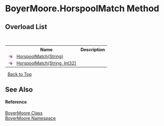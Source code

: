 # BoyerMoore.HorspoolMatch Method 
 


## Overload List
&nbsp;<table><tr><th></th><th>Name</th><th>Description</th></tr><tr><td>![Public method](media/pubmethod.gif "Public method")</td><td><a href="ecf4b802-6a9d-c4ca-90bc-f14a7da20f57">HorspoolMatch(String)</a></td><td /></tr><tr><td>![Public method](media/pubmethod.gif "Public method")</td><td><a href="e5f1a8b0-87fc-0fb4-6277-ea41a29eeb25">HorspoolMatch(String, Int32)</a></td><td /></tr></table>&nbsp;
<a href="#boyermoore.horspoolmatch-method">Back to Top</a>

## See Also


#### Reference
<a href="96315529-98e0-e49f-22ac-1994c21731a6">BoyerMoore Class</a><br /><a href="71aac8e1-3159-96a7-d7cc-16f841dec445">BoyerMoore Namespace</a><br />